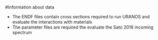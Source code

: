 #Information about data

- The ENDF files contain cross sections required to run URANOS and evaluate the interactions with materials
- The parameter files are required the evaluate the Sato 2016 incoming spectrum
